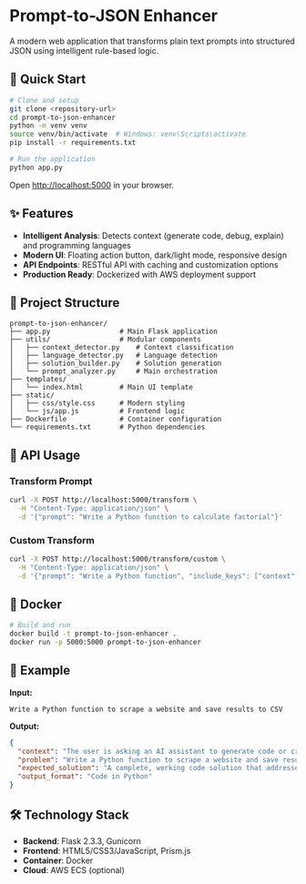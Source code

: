# Prompt-to-JSON Enhancer

A modern web application that transforms plain text prompts into structured JSON using intelligent rule-based logic.

## 🚀 Quick Start

```bash
# Clone and setup
git clone <repository-url>
cd prompt-to-json-enhancer
python -m venv venv
source venv/bin/activate  # Windows: venv\Scripts\activate
pip install -r requirements.txt

# Run the application
python app.py
```

Open [http://localhost:5000](http://localhost:5000) in your browser.

## ✨ Features

- **Intelligent Analysis**: Detects context (generate code, debug, explain) and programming languages
- **Modern UI**: Floating action button, dark/light mode, responsive design
- **API Endpoints**: RESTful API with caching and customization options
- **Production Ready**: Dockerized with AWS deployment support

## 📁 Project Structure

```
prompt-to-json-enhancer/
├── app.py                 # Main Flask application
├── utils/                 # Modular components
│   ├── context_detector.py    # Context classification
│   ├── language_detector.py   # Language detection
│   ├── solution_builder.py    # Solution generation
│   └── prompt_analyzer.py     # Main orchestration
├── templates/
│   └── index.html         # Main UI template
├── static/
│   ├── css/style.css      # Modern styling
│   └── js/app.js          # Frontend logic
├── Dockerfile             # Container configuration
└── requirements.txt       # Python dependencies
```

## 🔌 API Usage

### Transform Prompt
```bash
curl -X POST http://localhost:5000/transform \
  -H "Content-Type: application/json" \
  -d '{"prompt": "Write a Python function to calculate factorial"}'
```

### Custom Transform
```bash
curl -X POST http://localhost:5000/transform/custom \
  -H "Content-Type: application/json" \
  -d '{"prompt": "Write a Python function", "include_keys": ["context", "output_format"], "output_style": "short"}'
```

## 🐳 Docker

```bash
# Build and run
docker build -t prompt-to-json-enhancer .
docker run -p 5000:5000 prompt-to-json-enhancer
```

## 📝 Example

**Input:**
```
Write a Python function to scrape a website and save results to CSV
```

**Output:**
```json
{
  "context": "The user is asking an AI assistant to generate code or create a technical solution.",
  "problem": "Write a Python function to scrape a website and save results to CSV",
  "expected_solution": "A complete, working code solution that addresses the requirements. The solution should include Python code with proper imports and structure, web scraping or HTTP requests, CSV file generation and data export.",
  "output_format": "Code in Python"
}
```

## 🛠️ Technology Stack

- **Backend**: Flask 2.3.3, Gunicorn
- **Frontend**: HTML5/CSS3/JavaScript, Prism.js
- **Container**: Docker
- **Cloud**: AWS ECS (optional)

